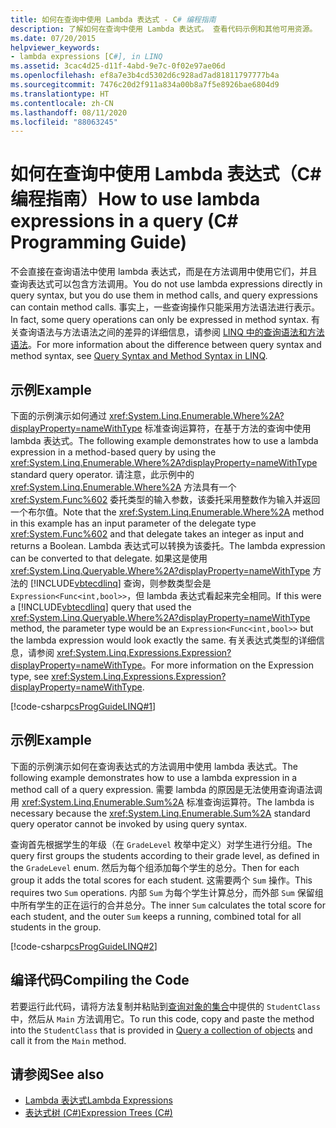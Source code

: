 ```yaml
---
title: 如何在查询中使用 Lambda 表达式 - C# 编程指南
description: 了解如何在查询中使用 Lambda 表达式。 查看代码示例和其他可用资源。
ms.date: 07/20/2015
helpviewer_keywords:
- lambda expressions [C#], in LINQ
ms.assetid: 3cac4d25-d11f-4abd-9e7c-0f02e97ae06d
ms.openlocfilehash: ef8a7e3b4cd5302d6c928ad7ad81811797777b4a
ms.sourcegitcommit: 7476c20d2f911a834a00b8a7f5e8926bae6804d9
ms.translationtype: HT
ms.contentlocale: zh-CN
ms.lasthandoff: 08/11/2020
ms.locfileid: "88063245"
---
```

# <a name="how-to-use-lambda-expressions-in-a-query-c-programming-guide"></a><span data-ttu-id="18c8e-104">如何在查询中使用 Lambda 表达式（C# 编程指南）</span><span class="sxs-lookup"><span data-stu-id="18c8e-104">How to use lambda expressions in a query (C# Programming Guide)</span></span>
<span data-ttu-id="18c8e-105">不会直接在查询语法中使用 lambda 表达式，而是在方法调用中使用它们，并且查询表达式可以包含方法调用。</span><span class="sxs-lookup"><span data-stu-id="18c8e-105">You do not use lambda expressions directly in query syntax, but you do use them in method calls, and query expressions can contain method calls.</span></span> <span data-ttu-id="18c8e-106">事实上，一些查询操作只能采用方法语法进行表示。</span><span class="sxs-lookup"><span data-stu-id="18c8e-106">In fact, some query operations can only be expressed in method syntax.</span></span> <span data-ttu-id="18c8e-107">有关查询语法与方法语法之间的差异的详细信息，请参阅 [LINQ 中的查询语法和方法语法](../concepts/linq/query-syntax-and-method-syntax-in-linq.md)。</span><span class="sxs-lookup"><span data-stu-id="18c8e-107">For more information about the difference between query syntax and method syntax, see [Query Syntax and Method Syntax in LINQ](../concepts/linq/query-syntax-and-method-syntax-in-linq.md).</span></span>  
  
## <a name="example"></a><span data-ttu-id="18c8e-108">示例</span><span class="sxs-lookup"><span data-stu-id="18c8e-108">Example</span></span>  
 <span data-ttu-id="18c8e-109">下面的示例演示如何通过 <xref:System.Linq.Enumerable.Where%2A?displayProperty=nameWithType> 标准查询运算符，在基于方法的查询中使用 lambda 表达式。</span><span class="sxs-lookup"><span data-stu-id="18c8e-109">The following example demonstrates how to use a lambda expression in a method-based query by using the <xref:System.Linq.Enumerable.Where%2A?displayProperty=nameWithType> standard query operator.</span></span> <span data-ttu-id="18c8e-110">请注意，此示例中的 <xref:System.Linq.Enumerable.Where%2A> 方法具有一个 <xref:System.Func%602> 委托类型的输入参数，该委托采用整数作为输入并返回一个布尔值。</span><span class="sxs-lookup"><span data-stu-id="18c8e-110">Note that the <xref:System.Linq.Enumerable.Where%2A> method in this example has an input parameter of the delegate type <xref:System.Func%602> and that delegate takes an integer as input and returns a Boolean.</span></span> <span data-ttu-id="18c8e-111">Lambda 表达式可以转换为该委托。</span><span class="sxs-lookup"><span data-stu-id="18c8e-111">The lambda expression can be converted to that delegate.</span></span> <span data-ttu-id="18c8e-112">如果这是使用 <xref:System.Linq.Queryable.Where%2A?displayProperty=nameWithType> 方法的 [!INCLUDE[vbtecdlinq](~/includes/vbtecdlinq-md.md)] 查询，则参数类型会是 `Expression<Func<int,bool>>`，但 lambda 表达式看起来完全相同。</span><span class="sxs-lookup"><span data-stu-id="18c8e-112">If this were a [!INCLUDE[vbtecdlinq](~/includes/vbtecdlinq-md.md)] query that used the <xref:System.Linq.Queryable.Where%2A?displayProperty=nameWithType> method, the parameter type would be an `Expression<Func<int,bool>>` but the lambda expression would look exactly the same.</span></span> <span data-ttu-id="18c8e-113">有关表达式类型的详细信息，请参阅 <xref:System.Linq.Expressions.Expression?displayProperty=nameWithType>。</span><span class="sxs-lookup"><span data-stu-id="18c8e-113">For more information on the Expression type, see <xref:System.Linq.Expressions.Expression?displayProperty=nameWithType>.</span></span>  
  
 [!code-csharp[csProgGuideLINQ#1](~/samples/snippets/csharp/VS_Snippets_VBCSharp/csProgGuideLINQ/CS/csrefLINQHowTos.cs#1)]  
  
## <a name="example"></a><span data-ttu-id="18c8e-114">示例</span><span class="sxs-lookup"><span data-stu-id="18c8e-114">Example</span></span>  
 <span data-ttu-id="18c8e-115">下面的示例演示如何在查询表达式的方法调用中使用 lambda 表达式。</span><span class="sxs-lookup"><span data-stu-id="18c8e-115">The following example demonstrates how to use a lambda expression in a method call of a query expression.</span></span> <span data-ttu-id="18c8e-116">需要 lambda 的原因是无法使用查询语法调用 <xref:System.Linq.Enumerable.Sum%2A> 标准查询运算符。</span><span class="sxs-lookup"><span data-stu-id="18c8e-116">The lambda is necessary because the <xref:System.Linq.Enumerable.Sum%2A> standard query operator cannot be invoked by using query syntax.</span></span>  
  
 <span data-ttu-id="18c8e-117">查询首先根据学生的年级（在 `GradeLevel` 枚举中定义）对学生进行分组。</span><span class="sxs-lookup"><span data-stu-id="18c8e-117">The query first groups the students according to their grade level, as defined in the `GradeLevel` enum.</span></span> <span data-ttu-id="18c8e-118">然后为每个组添加每个学生的总分。</span><span class="sxs-lookup"><span data-stu-id="18c8e-118">Then for each group it adds the total scores for each student.</span></span> <span data-ttu-id="18c8e-119">这需要两个 `Sum` 操作。</span><span class="sxs-lookup"><span data-stu-id="18c8e-119">This requires two `Sum` operations.</span></span> <span data-ttu-id="18c8e-120">内部 `Sum` 为每个学生计算总分，而外部 `Sum` 保留组中所有学生的正在运行的合并总分。</span><span class="sxs-lookup"><span data-stu-id="18c8e-120">The inner `Sum` calculates the total score for each student, and the outer `Sum` keeps a running, combined total for all students in the group.</span></span>  
  
 [!code-csharp[csProgGuideLINQ#2](~/samples/snippets/csharp/VS_Snippets_VBCSharp/csProgGuideLINQ/CS/csrefLINQHowTos.cs#2)]  
  
## <a name="compiling-the-code"></a><span data-ttu-id="18c8e-121">编译代码</span><span class="sxs-lookup"><span data-stu-id="18c8e-121">Compiling the Code</span></span>  
 <span data-ttu-id="18c8e-122">若要运行此代码，请将方法复制并粘贴到[查询对象的集合](../../linq/query-a-collection-of-objects.md)中提供的 `StudentClass` 中，然后从 `Main` 方法调用它。</span><span class="sxs-lookup"><span data-stu-id="18c8e-122">To run this code, copy and paste the method into the `StudentClass` that is provided in [Query a collection of objects](../../linq/query-a-collection-of-objects.md) and call it from the `Main` method.</span></span>
  
## <a name="see-also"></a><span data-ttu-id="18c8e-123">请参阅</span><span class="sxs-lookup"><span data-stu-id="18c8e-123">See also</span></span>

- [<span data-ttu-id="18c8e-124">Lambda 表达式</span><span class="sxs-lookup"><span data-stu-id="18c8e-124">Lambda Expressions</span></span>](../../language-reference/operators/lambda-expressions.md)
- [<span data-ttu-id="18c8e-125">表达式树 (C#)</span><span class="sxs-lookup"><span data-stu-id="18c8e-125">Expression Trees (C#)</span></span>](../concepts/expression-trees/index.md)
